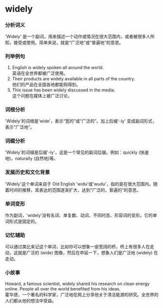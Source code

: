 # widely

### 分析词义

  

'Widely' 是一个副词，用来描述一个动作或情况在很大范围内，或者被很多人所知，接受或使用。简单来说，就是“广泛地”或“普遍地”的意思。

  

### 列举例句

  

1.  English is widely spoken all around the world.  
    英语在全世界都被广泛使用。
2.  Their products are widely available in all parts of the country.  
    他们的产品在全国各地都能购得到。
3.  This issue has been widely discussed in the media.  
    这个问题在媒体上被广泛讨论。

  

### 词根分析

  

'Widely'的词根是'wide'，表示“宽的”或“广泛的”。加上后缀'-ly' 变成副词形式，表示“广泛地”。

  

### 词缀分析

  

'Widely'的词缀是后缀'-ly'，这是一个常见的副词后缀。例如：quickly (快速地)，naturally (自然地)等。

  

### 发展历史和文化背景

  

'Widely'这个单词来自于 Old English 'widu'或'wudu'，指的是在很大范围内。随着时间的推移，其表达的范围逐渐扩大，达到“广泛的，普遍的”的意思。

  

### 单词变形

  

作为副词，'widely'没有名词、单复数、动词、不同时态、形容词的变形。它的单词形式是固定的。

  

### 记忆辅助

  

可以通过类比来记这个单词，比如你可以想象一座宽阔的桥，桥上有很多人在走动，这就是广泛的 (wide) 图像，然后在申延一下，想象人们是广泛地 (widely) 在走动。

  

### 小故事

  

Howard, a famous scientist, widely shared his research on clean energy online. People all over the world benefited from his ideas.  
霍华德，一个著名的科学家，广泛地在网上分享他关于清洁能源的研究。全世界的人们都从他的想法中受益。
